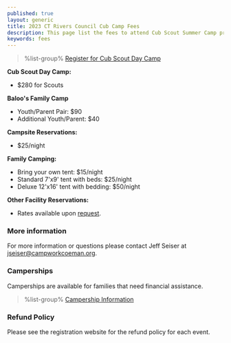 ```yaml
---
published: true
layout: generic
title: 2023 CT Rivers Council Cub Camp Fees
description: This page list the fees to attend Cub Scout Summer Camp programs in 2023 at Connecticut Rivers Council Scout Camps.
keywords: fees
---
```


> %list-group%
> <a href="{{ site.url }}/cub-scouts/register/" class="list-group-item">Register for Cub Scout Day Camp</a>

**Cub Scout Day Camp:**

* $280 for Scouts

**Baloo's Family Camp**

* Youth/Parent Pair: $90
* Additional Youth/Parent: $40

**Campsite Reservations:**

* $25/night

**Family Camping:**

* Bring your own tent: $15/night
* Standard 7'x9' tent with beds: $25/night
* Deluxe 12'x16' tent with bedding: $50/night

**Other Facility Reservations:**

* Rates available upon <a href="mailto:jseiser@campworkcoeman.org?subject=Summer%20Facility%20Reservations">request</a>.

### More information

For more information or questions please contact Jeff Seiser at [jseiser@campworkcoeman.org](mailto:jseiser@campworkcoeman.org).

### Camperships

Camperships are available for families that need financial assistance.

> %list-group%
> <a href="{{ site.url }}/summer-camp/camperships/" class="list-group-item">Campership Information</a>

### Refund Policy

Please see the registration website for the refund policy for each event.
